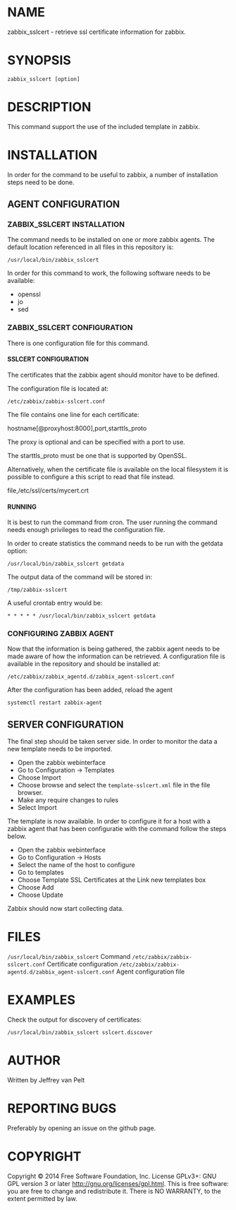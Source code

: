 # NAME

zabbix_sslcert - retrieve ssl certificate information for zabbix.

# SYNOPSIS

`zabbix_sslcert [option]`

# DESCRIPTION

This command support the use of the included template in zabbix.

# INSTALLATION

In order for the command to be useful to zabbix, a number of installation steps
need to be done.

## AGENT CONFIGURATION

### ZABBIX_SSLCERT INSTALLATION

The command needs to be installed on one or more zabbix agents. The default location
referenced in all files in this repository is:

`/usr/local/bin/zabbix_sslcert`

In order for this command to work, the following software needs to be available:

* openssl
* jo
* sed

### ZABBIX_SSLCERT CONFIGURATION

There is one configuration file for this command.

#### SSLCERT CONFIGURATION

The certificates that the zabbix agent should monitor have to be defined.

The configuration file is located at:

`/etc/zabbix/zabbix-sslcert.conf`

The file contains one line for each certificate:

  hostname[@proxyhost:8000],port,starttls_proto

The proxy is optional and can be specified with a port to use.

The starttls_proto must be one that is supported by OpenSSL.

Alternatively, when the certificate file is available on the local filesystem
it is possible to configure a this script to read that file instead.

  file,/etc/ssl/certs/mycert.crt

#### RUNNING

It is best to run the command from cron. The user running the command needs enough
privileges to read the configuration file.

In order to create statistics the command needs to be run with the getdata option:

`/usr/local/bin/zabbix_sslcert getdata`

The output data of the command will be stored in:

`/tmp/zabbix-sslcert`

A useful crontab entry would be:

`* * * * * /usr/local/bin/zabbix_sslcert getdata`

### CONFIGURING ZABBIX AGENT

Now that the information is being gathered, the zabbix agent needs to be made aware
of how the information can be retrieved. A configuration file is available in the
repository and should be installed at:

`/etc/zabbix/zabbix_agentd.d/zabbix_agent-sslcert.conf`

After the configuration has been added, reload the agent

`systemctl restart zabbix-agent`

## SERVER CONFIGURATION

The final step should be taken server side. In order to monitor the data a new
template needs to be imported.

* Open the zabbix webinterface
* Go to Configuration -> Templates
* Choose Import
* Choose browse and select the `template-sslcert.xml` file in the file browser.
* Make any require changes to rules
* Select Import

The template is now available. In order to configure it for a host with a zabbix
agent that has been configuratie with the command follow the steps below.

* Open the zabbix webinterface
* Go to Configuration -> Hosts
* Select the name of the host to configure
* Go to templates
* Choose Template SSL Certificates at the Link new templates box
* Choose Add
* Choose Update

Zabbix should now start collecting data.

# FILES

`/usr/local/bin/zabbix_sslcert` Command
`/etc/zabbix/zabbix-sslcert.conf` Certificate configuration
`/etc/zabbix/zabbix-agentd.d/zabbix_agent-sslcert.conf` Agent configuration file

# EXAMPLES

Check the output for discovery of certificates:

`/usr/local/bin/zabbix_sslcert sslcert.discover`

# AUTHOR

Written by Jeffrey van Pelt

# REPORTING BUGS

Preferably by opening an issue on the github page.

# COPYRIGHT

Copyright  ©  2014  Free Software Foundation, Inc.  License GPLv3+: GNU
GPL version 3 or later <http://gnu.org/licenses/gpl.html>.
This is free software: you are free  to  change  and  redistribute  it.
There is NO WARRANTY, to the extent permitted by law.
